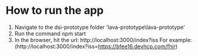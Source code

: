 # How to run the app
1. Navigate to the dsi-prototype folder 'lava-prototype\lava-prototype'
2. Run the command npm start
3. In the browser, hit the url: http://localhost:3000/index?iss<fhir-server-url>
For example: (http://localhost:3000/index?iss=https://bfee16.devhcp.com/fhir)
